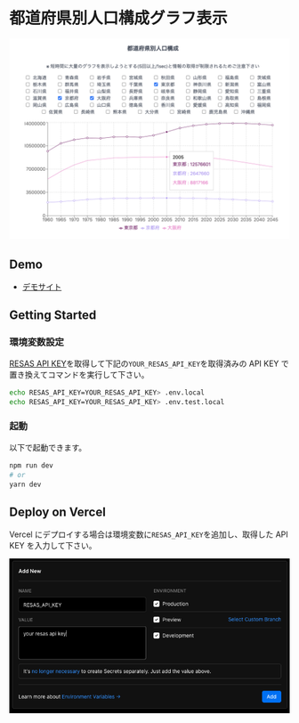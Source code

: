 # 都道府県別人口構成グラフ表示

![](./doc/image/demo-image.png)

## Demo

- [デモサイト](https://prefectures-population.vercel.app/)

## Getting Started

### 環境変数設定

[RESAS API KEY](https://opendata.resas-portal.go.jp/)を取得して下記の`YOUR_RESAS_API_KEY`を取得済みの API KEY で置き換えてコマンドを実行して下さい。

```sh
echo RESAS_API_KEY=YOUR_RESAS_API_KEY> .env.local
echo RESAS_API_KEY=YOUR_RESAS_API_KEY> .env.test.local
```

### 起動

以下で起動できます。

```bash
npm run dev
# or
yarn dev
```

## Deploy on Vercel

Vercel にデプロイする場合は環境変数に`RESAS_API_KEY`を追加し、取得した API KEY を入力して下さい。

![](./doc/image/deploy-on-vercel.png)
